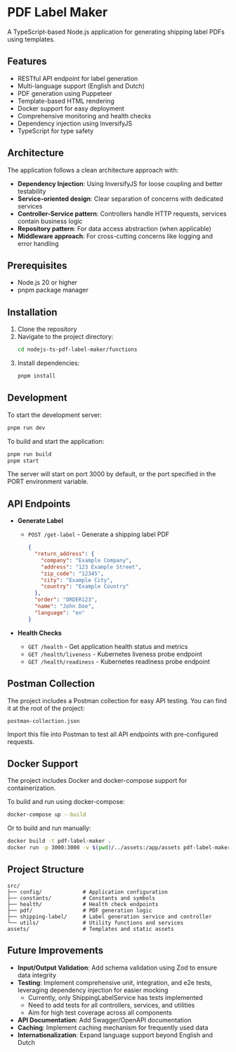 # PDF Label Maker

A TypeScript-based Node.js application for generating shipping label PDFs using templates.

## Features

- RESTful API endpoint for label generation
- Multi-language support (English and Dutch)
- PDF generation using Puppeteer
- Template-based HTML rendering 
- Docker support for easy deployment
- Comprehensive monitoring and health checks
- Dependency injection using InversifyJS
- TypeScript for type safety

## Architecture

The application follows a clean architecture approach with:

- **Dependency Injection**: Using InversifyJS for loose coupling and better testability
- **Service-oriented design**: Clear separation of concerns with dedicated services
- **Controller-Service pattern**: Controllers handle HTTP requests, services contain business logic
- **Repository pattern**: For data access abstraction (when applicable)
- **Middleware approach**: For cross-cutting concerns like logging and error handling

## Prerequisites

- Node.js 20 or higher
- pnpm package manager

## Installation

1. Clone the repository
2. Navigate to the project directory:
   ```bash
   cd nodejs-ts-pdf-label-maker/functions
   ```
3. Install dependencies:
   ```bash
   pnpm install
   ```

## Development

To start the development server:

```bash
pnpm run dev
```

To build and start the application:

```bash
pnpm run build
pnpm start
```

The server will start on port 3000 by default, or the port specified in the PORT environment variable.

## API Endpoints

- **Generate Label**
  - `POST /get-label` - Generate a shipping label PDF
    ```json
    {
      "return_address": {
        "company": "Example Company",
        "address": "123 Example Street",
        "zip_code": "12345",
        "city": "Example City",
        "country": "Example Country"
      },
      "order": "ORDER123",
      "name": "John Doe",
      "language": "en"
    }
    ```

- **Health Checks**
  - `GET /health` - Get application health status and metrics
  - `GET /health/liveness` - Kubernetes liveness probe endpoint
  - `GET /health/readiness` - Kubernetes readiness probe endpoint

## Postman Collection

The project includes a Postman collection for easy API testing. You can find it at the root of the project:

```
postman-collection.json
```

Import this file into Postman to test all API endpoints with pre-configured requests.

## Docker Support

The project includes Docker and docker-compose support for containerization. 

To build and run using docker-compose:

```bash
docker-compose up --build
```

Or to build and run manually:

```bash
docker build -t pdf-label-maker .
docker run -p 3000:3000 -v $(pwd)/../assets:/app/assets pdf-label-maker
```

## Project Structure

```
src/
├── config/             # Application configuration
├── constants/          # Constants and symbols
├── health/             # Health check endpoints
├── pdf/                # PDF generation logic
├── shipping-label/     # Label generation service and controller
└── utils/              # Utility functions and services
assets/                 # Templates and static assets
```

## Future Improvements

- **Input/Output Validation**: Add schema validation using Zod to ensure data integrity
- **Testing**: Implement comprehensive unit, integration, and e2e tests, leveraging dependency injection for easier mocking
  - Currently, only ShippingLabelService has tests implemented
  - Need to add tests for all controllers, services, and utilities
  - Aim for high test coverage across all components
- **API Documentation**: Add Swagger/OpenAPI documentation
- **Caching**: Implement caching mechanism for frequently used data
- **Internationalization**: Expand language support beyond English and Dutch
